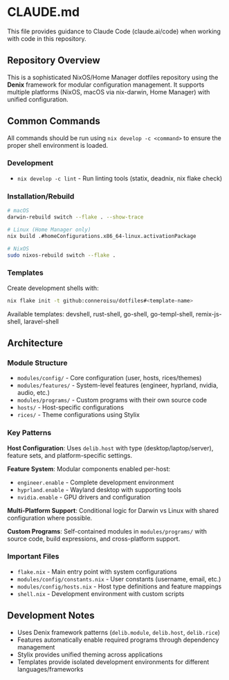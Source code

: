 # CLAUDE.md

This file provides guidance to Claude Code (claude.ai/code) when working with code in this repository.

## Repository Overview

This is a sophisticated NixOS/Home Manager dotfiles repository using the **Denix** framework for modular configuration management. It supports multiple platforms (NixOS, macOS via nix-darwin, Home Manager) with unified configuration.

## Common Commands

All commands should be run using `nix develop -c <command>` to ensure the proper shell environment is loaded.

### Development
- `nix develop -c lint` - Run linting tools (statix, deadnix, nix flake check)

### Installation/Rebuild
```bash
# macOS
darwin-rebuild switch --flake . --show-trace

# Linux (Home Manager only)
nix build .#homeConfigurations.x86_64-linux.activationPackage

# NixOS
sudo nixos-rebuild switch --flake .
```

### Templates
Create development shells with:
```bash
nix flake init -t github:conneroisu/dotfiles#<template-name>
```
Available templates: devshell, rust-shell, go-shell, go-templ-shell, remix-js-shell, laravel-shell

## Architecture

### Module Structure
- `modules/config/` - Core configuration (user, hosts, rices/themes)
- `modules/features/` - System-level features (engineer, hyprland, nvidia, audio, etc.)
- `modules/programs/` - Custom programs with their own source code
- `hosts/` - Host-specific configurations
- `rices/` - Theme configurations using Stylix

### Key Patterns

**Host Configuration**: Uses `delib.host` with type (desktop/laptop/server), feature sets, and platform-specific settings.

**Feature System**: Modular components enabled per-host:
- `engineer.enable` - Complete development environment
- `hyprland.enable` - Wayland desktop with supporting tools
- `nvidia.enable` - GPU drivers and configuration

**Multi-Platform Support**: Conditional logic for Darwin vs Linux with shared configuration where possible.

**Custom Programs**: Self-contained modules in `modules/programs/` with source code, build expressions, and cross-platform support.

### Important Files
- `flake.nix` - Main entry point with system configurations
- `modules/config/constants.nix` - User constants (username, email, etc.)
- `modules/config/hosts.nix` - Host type definitions and feature mappings
- `shell.nix` - Development environment with custom scripts

## Development Notes

- Uses Denix framework patterns (`delib.module`, `delib.host`, `delib.rice`)
- Features automatically enable required programs through dependency management
- Stylix provides unified theming across applications
- Templates provide isolated development environments for different languages/frameworks

